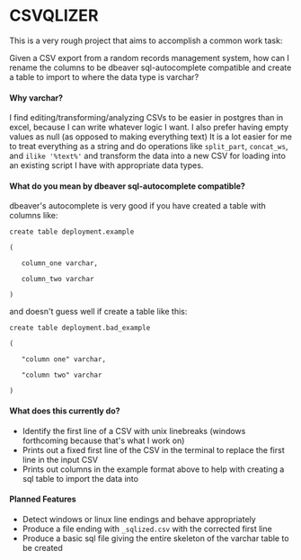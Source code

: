 # CSVQLIZER

This is a very rough project that aims to accomplish a common work task:

Given a CSV export from a random records management system, how can I rename the columns to be dbeaver sql-autocomplete compatible and create a table to import to where the data type is varchar?

#### Why varchar?

I find editing/transforming/analyzing CSVs to be easier in postgres than in excel, because I can write whatever logic I want. I also prefer having empty values as null (as opposed to making everything text)
It is a lot easier for me to treat everything as a string and do operations like `split_part`, `concat_ws`, and `ilike '%text%'` and transform the data into a new CSV for loading into an existing script I have with appropriate data types.

#### What do you mean by dbeaver sql-autocomplete compatible?

dbeaver's autocomplete is very good if you have created a table with columns like:

`create table deployment.example`

`(`

`   column_one varchar,`

`   column_two varchar`

`)`

and doesn't guess well if create a table like this:

`create table deployment.bad_example`

`(`

`   "column one" varchar,`

`   "column two" varchar`

`)`

#### What does this currently do?
 - Identify the first line of a CSV with unix linebreaks (windows forthcoming because that's what I work on)
 - Prints out a fixed first line of the CSV in the terminal to replace the first line in the input CSV
 - Prints out columns in the example format above to help with creating a sql table to import the data into

#### Planned Features
 - Detect windows or linux line endings and behave appropriately
 - Produce a file ending with `_sqlized.csv` with the corrected first line
 - Produce a basic sql file giving the entire skeleton of the varchar table to be created
